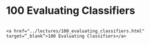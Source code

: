 # 100 Evaluating Classifiers

```{admonition} Click link below to view slides in new tab

<a href="../lectures/100_evaluating_classifiers.html" target=”_blank”>100 Evaluating Classifiers</a>

```
